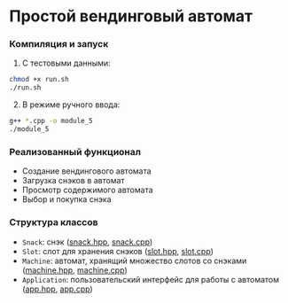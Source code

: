# Простой вендинговый автомат

### Компиляция и запуск

1. С тестовыми данными:  
```bash
chmod +x run.sh
./run.sh
```

2. В режиме ручного ввода:  
```bash
g++ *.cpp -o module_5
./module_5
```

### Реализованный функционал
- Создание вендингового автомата
- Загрузка снэков в автомат
- Просмотр содержимого автомата
- Выбор и покупка снэка

### Структура классов
- `Snack`: снэк ([snack.hpp](snack.hpp), [snack.cpp](snack.cpp))
- `Slot`: слот для хранения снэков ([slot.hpp](slot.hpp), [slot.cpp](slot.cpp))
- `Machine`: автомат, хранящий множество слотов со снэками ([machine.hpp](machine.hpp), [machine.cpp](machine.cpp))
- `Application`: пользовательский интерфейс для работы с автоматом ([app.hpp](app.hpp), [app.cpp](app.cpp))